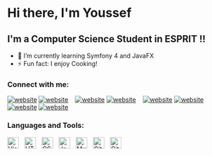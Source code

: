 # Hi there, I'm Youssef 


## I'm a Computer Science Student in ESPRIT !!

- 🌱 I’m currently learning Symfony 4 and JavaFX
- ⚡ Fun fact: I enjoy Cooking! 

### Connect with me:

[![website](./img/facebook-light.svg)](https://www.facebook.com/profile.php?id=100009298734153#gh-light-mode-only)
[![website](./img/facebook-dark.svg)](https://www.facebook.com/profile.php?id=100009298734153#gh-dark-mode-only)
&nbsp;&nbsp;
[![website](./img/twitter-light.svg)](https://twitter.com/youssefjaoua2#gh-light-mode-only)
[![website](./img/twitter-dark.svg)](https://twitter.com/youssefjaoua2#gh-dark-mode-only)
&nbsp;&nbsp;
[![website](./img/linkedin-light.svg)](https://www.linkedin.com/in/youssef-jaoua-b74b47162/#gh-light-mode-only)
[![website](./img/linkedin-dark.svg)](https://www.linkedin.com/in/youssef-jaoua-b74b47162/#gh-dark-mode-only)
&nbsp;&nbsp;
[![website](./img/instagram-light.svg)](https://www.instagram.com/jaoua_youssef/#gh-light-mode-only)
[![website](./img/instagram-dark.svg)](https://www.instagram.com/jaoua_youssef/#gh-dark-mode-only)

### Languages and Tools:

<img align="left" alt="Visual Studio Code" width="26px" src="https://cdn.jsdelivr.net/gh/devicons/devicon/icons/vscode/vscode-original.svg" style="padding-right:10px;" />
<img align="left" alt="HTML5" width="26px" src="https://cdn.jsdelivr.net/gh/devicons/devicon/icons/html5/html5-original.svg" style="padding-right:10px;" />
<img align="left" alt="CSS3" width="26px" src="https://cdn.jsdelivr.net/gh/devicons/devicon/icons/css3/css3-original.svg" style="padding-right:10px;" />
<img align="left" alt="JavaScript" width="26px" src="https://cdn.jsdelivr.net/gh/devicons/devicon/icons/javascript/javascript-original.svg" style="padding-right:10px;" />
<img align="left" alt="MySQL" width="26px" src="https://cdn.jsdelivr.net/gh/devicons/devicon/icons/mysql/mysql-original.svg" style="padding-right:10px;" />
<img align="left" alt="GitHub" width="26px" src="https://user-images.githubusercontent.com/3369400/139447912-e0f43f33-6d9f-45f8-be46-2df5bbc91289.png" style="padding-right:10px;" />
<img align="left" alt="GitHub" width="26px" src="https://user-images.githubusercontent.com/3369400/139448065-39a229ba-4b06-434b-bc67-616e2ed80c8f.png" style="padding-right:10px;" />


<br />
<br />



[twitter]: https://twitter.com/youssefjaoua2
[facebook]: https://www.facebook.com/profile.php?id=100009298734153
[instagram]: https://www.instagram.com/jaoua_youssef/
[linkedin]: https://www.linkedin.com/in/youssef-jaoua-b74b47162/

